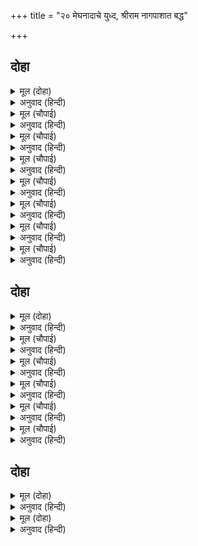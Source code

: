 +++
title = "२० मेघनादाचे युध्द, श्रीराम नागपाशात बद्ध"

+++


## दोहा


<details><summary>मूल (दोहा)</summary>

मेघनाद मायामय रथ चढ़ि गयउ अकास।  
गर्जेउ अट्टहास करि भइ कपि कटकहि त्रास॥ ७२॥
</details>

<details><summary>अनुवाद (हिन्दी)</summary>

मेघनाद आपल्या त्या मायामय रथावर आरूढ होऊन आकाशात गेला आणि खदखदा हसून त्याने गर्जना केली. त्यामुळे वानरसेनेमध्ये भय पसरले.॥ ७२॥
</details>

<details><summary>मूल (चौपाई)</summary>

सक्ति सूल तरवारि कृपाना।  
अस्त्र सस्त्र कुलिसायुध नाना॥  
डारइ परसु परिघ पाषाना।  
लागेउ बृष्टि करै बहु बाना॥
</details>

<details><summary>अनुवाद (हिन्दी)</summary>

तो शक्ती, शूळ, तलवार, कृपाण इत्यादी शस्त्रास्त्रे आणि वज्र इत्यादी पुष्कळ आयुधांचा मारा करू लागला. तसेच परशू, परिघ, पाषाण इत्यादी टाकत पुष्कळ बाणांचा वर्षाव करू लागला.॥ १॥
</details>

<details><summary>मूल (चौपाई)</summary>

दस दिसि रहे बान नभ छाई।  
मानहुँ मघा मेघ झरि लाई॥  
धरु धरु मारु सुनिअ धुनि काना।  
जो मारइ तेहि कोउ न जाना॥
</details>

<details><summary>अनुवाद (हिन्दी)</summary>

आकाशात दाही दिशा बाणांनी आच्छादून गेल्या. जणू मघा नक्षत्रांच्या मेघांनी पर्जन्यवृष्टी सुरू केली होती. ‘पकडा, पकडा, मारा’ हे शब्द कानी पडत होते. परंतु कोण मारत होता, ते काही दिसत नव्हते.॥ २॥
</details>

<details><summary>मूल (चौपाई)</summary>

गहि गिरि तरु अकास कपि धावहिं।  
देखहिं तेहि न दुखित फिरि आवहिं॥  
अवघट घाट बाट गिरि कंदर।  
माया बल कीन्हेसि सर पंजर॥
</details>

<details><summary>अनुवाद (हिन्दी)</summary>

वानर पर्वत व वृक्ष घेऊन आकाशात धावून जात होते, परंतु शत्रूला पाहू शकत नव्हते. त्यामुळे निराश होऊन परत येत होते. मेघनादाने आपल्या मायेने दुर्गम घाट, रस्ते आणि पर्वतातील गुहेंना बाणांनी आच्छादून टाकले.॥ ३॥
</details>

<details><summary>मूल (चौपाई)</summary>

जाहिं कहाँ ब्याकुल भए बंदर।  
सुरपति बंदि परे जनु मंदर॥  
मारुतसुत अंगद नल नीला।  
कीन्हेसि बिकल सकल बलसीला॥
</details>

<details><summary>अनुवाद (हिन्दी)</summary>

आता कुठे जायचे, या विचाराने वानर व्याकूळ झाले, जणू पर्वत इंद्राच्या कैदेत पडले. मेघनादाने मारुती, अंगद, नील इत्यादी साऱ्या बलवानांना व्याकूळ करून टाकले.॥ ४॥
</details>

<details><summary>मूल (चौपाई)</summary>

पुनि लछिमन सुग्रीव बिभीषन।  
सरन्हि मारि कीन्हेसि जर्जर तन॥  
पुनि रघुपति सैं जूझै लागा।  
सर छाँड़इ होइ लागहिं नागा॥
</details>

<details><summary>अनुवाद (हिन्दी)</summary>

नंतर त्याने लक्ष्मण, सुग्रीव व बिभीषण यांना बाण मारून त्यांची शरीरे जर्जर करून टाकली. मग तो रघुनाथांशी लढू लागला. तो जे बाण सोडत होता, ते साप बनून लागत होते.॥ ५॥
</details>

<details><summary>मूल (चौपाई)</summary>

ब्याल पास बस भए खरारी।  
स्वबस अनंत एक अबिकारी॥  
नट इव कपट चरित कर नाना।  
सदा स्वतंत्र एक भगवाना॥
</details>

<details><summary>अनुवाद (हिन्दी)</summary>

जे स्वतंत्र, अनंत, एक आणि निर्विकार आहेत, ते श्रीराम हे लीलेसाठी नागपाशाच्या अधीन होऊन त्यामध्ये बद्ध झाले. श्रीरामचंद्र सदा स्वतंत्र, अद्वितीय भगवान आहेत. ते अभिनेत्याप्रमाणे अनेक प्रकारच्या लीला लोकांना दाखविण्यासाठी करीत होते.॥ ६॥
</details>

<details><summary>मूल (चौपाई)</summary>

रन सोभा लगि प्रभुहिं बँधायो।  
नागपास देवन्ह भय पायो॥
</details>

<details><summary>अनुवाद (हिन्दी)</summary>

रणाच्या शोभेसाठी प्रभूंनी स्वतःला नागपाशात बांधून घेतले, परंतु त्यामुळे देवांना भीती वाटू लागली.॥ ७॥
</details>

## दोहा


<details><summary>मूल (दोहा)</summary>

गिरिजा जासु नाम जपि मुनि काटहिं भव पास।  
सो कि बंध तर आवइ ब्यापक बिस्व निवास॥ ७३॥
</details>

<details><summary>अनुवाद (हिन्दी)</summary>

शिव म्हणतात, ‘हे गिरिजा, ज्यांचे नाम जपून मुनी जन्म-मृत्यूच्या भवाची दोरी तोडून टाकतात, ते सर्वव्यापक, विश्वाचे आधार असलेले प्रभू कधी बंधनात पडू शकतील काय?॥ ७३॥
</details>

<details><summary>मूल (चौपाई)</summary>

चरित राम के सगुन भवानी।  
तर्कि न जाहिं बुद्धि बल बानी॥  
अस बिचारि जे तग्य बिरागी।  
रामहि भजहिं तर्क सब त्यागी॥
</details>

<details><summary>अनुवाद (हिन्दी)</summary>

हे भवानी, श्रीरामांच्या या सगुण लीलेंविषयी बुद्धी व तर्काने निर्णय घेता येत नाही. म्हणून विचारपूर्वक तत्त्वज्ञानी आणि विरक्त पुरुष सर्व तर्क-वितर्क सोडून श्रीरामांचे भजनच करतात.॥ १॥
</details>

<details><summary>मूल (चौपाई)</summary>

ब्याकुल कटकु कीन्ह घननादा।  
पुनि भा प्रगट कहइ दुर्बादा॥  
जामवंत कह खल रहु ठाढ़ा।  
सुनि करि ताहि क्रोध अति बाढ़ा॥
</details>

<details><summary>अनुवाद (हिन्दी)</summary>

मेघनादाने सेनेला व्याकूळ करून सोडले. पुन्हा तो प्रकट होऊन अपशब्द बोलू लागला. जेव्हा जांबवान म्हणाला, ‘अरे दुष्टा, उभा राहा’ तेव्हा हे ऐकून मेघनादाचा क्रोध वाढला.॥ २॥
</details>

<details><summary>मूल (चौपाई)</summary>

बूढ़ जानि सठ छाँड़ेउँ तोही।  
लागेसि अधम पचारै मोही॥  
अस कहि तरल त्रिसूल चलायो।  
जामवंत कर गहि सोइ धायो॥
</details>

<details><summary>अनुवाद (हिन्दी)</summary>

तो म्हणाला, ‘अरे मूर्खा, म्हातारा समजून मी तुला सोडले होते. अरे अधमा, आता तू मलाच आव्हान देत आहेस ?’ असे म्हणून त्याने धारदार त्रिशूळ सोडला. जांबवान तोच त्रिशूळ हाताने पकडून धावला.॥ ३॥
</details>

<details><summary>मूल (चौपाई)</summary>

मारिसि मेघनाद कै छाती।  
परा भू्मि घुर्मित सुरघाती॥  
पुनि रिसान गहि चरन फिरायो।  
महि पछारि निज बल देखरायो॥
</details>

<details><summary>अनुवाद (हिन्दी)</summary>

आणि त्याने तो मेघनादाच्या छातीवर मारला. तेव्हा तो देवांचा शत्रू चक्कर येऊन पृथ्वीवर पडला. जांबवानाने पुन्हा रागारागाने त्याचे पाय पकडून त्याला गरागरा फिरवले आणि पृथ्वीवर आपटून त्याला आपले बळ दाखवून दिले.॥ ४॥
</details>

<details><summary>मूल (चौपाई)</summary>

बर प्रसाद सो मरइ न मारा।  
तब गहि पद लंका पर डारा॥  
इहाँ देवरिषि गरुड़ पठायो।  
राम समीप सपदि सो आयो॥
</details>

<details><summary>अनुवाद (हिन्दी)</summary>

परंतु वरदानामुळे तो मारूनही मरत नव्हता. तेव्हा जांबवंताने त्याचा पाय धरून त्याला लंकेत फेकून दिले. इकडे देवर्षी नारदांनी गरुडाला पाठविले. तो त्वरित श्रीरामांजवळ येऊन पोहोचला. ॥ ५॥
</details>

## दोहा


<details><summary>मूल (दोहा)</summary>

खगपति सब धरि खाए माया नाग बरूथ।  
माया बिगत भए सब हरषे बानर जूथ॥ ७४(क)॥
</details>

<details><summary>अनुवाद (हिन्दी)</summary>

पक्षिराज गरुड येताच सर्व माया-सर्प त्याने जणू खाल्‍ल्यासारखे कोठे दिसेनासे झाले. मग सर्व वानरांच्या झुंडी मायेने रहित होऊन आनंदित झाल्या.॥ ७४(क)॥
</details>

<details><summary>मूल (दोहा)</summary>

गहि गिरि पादप उपल नख धाए कीस रिसाइ।  
चले तमीचर बिकलतर गढ़ पर चढ़े पराइ॥ ७४(ख)॥
</details>

<details><summary>अनुवाद (हिन्दी)</summary>

पर्वत, वृक्ष, पाषाण व नखे धारण केलेले वानर क्रुद्ध होऊन धावले. निशाचर फार व्याकूळ होऊन पळून गेले आणि किल्‍ल्यावर चढले.॥ ७४(ख)॥
</details>
